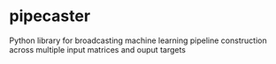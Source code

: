 # pipecaster
Python library for broadcasting machine learning pipeline construction across multiple input matrices and ouput targets
